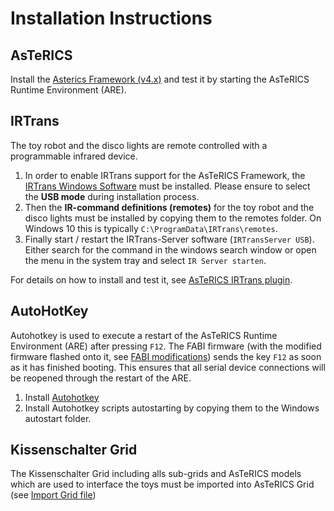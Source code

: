 # Installation Instructions

## AsTeRICS

Install the [Asterics Framework (v4.x)](https://github.com/asterics/AsTeRICS/releases/tag/v4.1.0) and test it by starting the AsTeRICS Runtime Environment (ARE).

## IRTrans

The toy robot and the disco lights are remote controlled with a programmable infrared device. 
1. In order to enable IRTrans support for the AsTeRICS Framework, the [IRTrans Windows Software](http://www.irtrans.de/de/download/windows.php) must be installed. Please ensure to select the **USB mode** during installation process.
2. Then the **IR-command definitions (remotes)** for the toy robot and the disco lights must be installed by copying them to the remotes folder. On Windows 10 this is typically ```C:\ProgramData\IRTrans\remotes```.
3. Finally start / restart the IRTrans-Server software (```IRTransServer USB```). Either search for the command in the windows search window or open the menu in the system tray and select ```IR Server starten```.

For details on how to install and test it, see [AsTeRICS IRTrans plugin](https://www.asterics.eu/plugins/actuators/IRTrans.html#requirements).

## AutoHotKey

Autohotkey is used to execute a restart of the AsTeRICS Runtime Environment (ARE) after pressing ```F12```. The FABI firmware (with the modified firmware flashed onto it, see [FABI modifications](https://github.com/asterics/AsTeRICS/releases/tag/v4.1.0)) sends the key ```F12``` as soon as it has finished booting. This ensures that all serial device connections will be reopened through the restart of the ARE.

1. Install [Autohotkey](https://www.autohotkey.com/)
2. Install Autohotkey scripts autostarting by copying them to the Windows autostart folder.

## Kissenschalter Grid

The Kissenschalter Grid including alls sub-grids and AsTeRICS models which are used to interface the toys must be imported into AsTeRICS Grid (see [Import Grid file](https://www.asterics.eu/customize/grid/Grid-Customization.html#import-grid-file))
